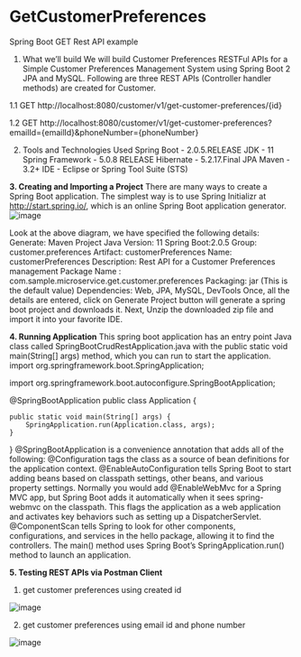 # GetCustomerPreferences
Spring Boot GET Rest API example
1. What we’ll build
We will build Customer Preferences RESTFul APIs for a Simple Customer Preferences Management System using Spring Boot 2 JPA and MySQL. Following are three REST APIs (Controller handler methods) are created for Customer.

 1.1 GET http://localhost:8080/customer/v1/get-customer-preferences/{id} 
 
 1.2 GET http://localhost:8080/customer/v1/get-customer-preferences?emailId={emailId}&phoneNumber={phoneNumber}
  
2. Tools and Technologies Used
Spring Boot - 2.0.5.RELEASE
JDK - 11
Spring Framework - 5.0.8 RELEASE
Hibernate - 5.2.17.Final
JPA
Maven - 3.2+
IDE - Eclipse or Spring Tool Suite (STS)

**3. Creating and Importing a Project**
There are many ways to create a Spring Boot application. The simplest way is to use Spring Initializr at http://start.spring.io/, which is an online Spring Boot application generator.
![image](https://user-images.githubusercontent.com/89606757/131078515-bc3cc9b3-5bbe-4444-9ea4-f7e8ae9444fd.png)

Look at the above diagram, we have specified the following details:
Generate: Maven Project
Java Version: 11
Spring Boot:2.0.5
Group: customer.preferences
Artifact: customerPreferences
Name: customerPreferences
Description: Rest API for a Customer Preferences management
Package Name : com.sample.microservice.get.customer.preferences
Packaging: jar (This is the default value)
Dependencies: Web, JPA, MySQL, DevTools
Once, all the details are entered, click on Generate Project button will generate a spring boot project and downloads it. Next, Unzip the downloaded zip file and import it into your favorite IDE.

**4. Running Application**
This spring boot application has an entry point Java class called SpringBootCrudRestApplication.java with the public static void main(String[] args) method, which you can run to start the application.
import org.springframework.boot.SpringApplication;

import org.springframework.boot.autoconfigure.SpringBootApplication;

@SpringBootApplication
public class Application {

    public static void main(String[] args) {
        SpringApplication.run(Application.class, args);
    }
}
@SpringBootApplication is a convenience annotation that adds all of the following:
@Configuration tags the class as a source of bean definitions for the application context.
@EnableAutoConfiguration tells Spring Boot to start adding beans based on classpath settings, other beans, and various property settings.
Normally you would add @EnableWebMvc for a Spring MVC app, but Spring Boot adds it automatically when it sees spring-webmvc on the classpath. This flags the application as a web application and activates key behaviors such as setting up a DispatcherServlet.
@ComponentScan tells Spring to look for other components, configurations, and services in the hello package, allowing it to find the controllers.
The main() method uses Spring Boot’s SpringApplication.run() method to launch an application.

**5. Testing REST APIs via Postman Client**

  1. get customer preferences using created id

  ![image](https://user-images.githubusercontent.com/89606757/131079742-52ca300e-0558-4172-8745-aceb04eeae3a.png)

  
  2. get customer preferences using email id and phone number

  ![image](https://user-images.githubusercontent.com/89606757/131079637-3adef5de-284c-4999-9221-0ff726f4d1ad.png)


